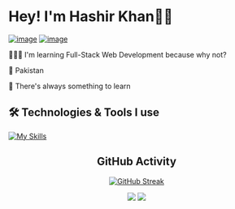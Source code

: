 # Hey! I'm Hashir Khan👋🏻
<a href="https://discordapp.com/users/1107250877082910841/">![image](https://img.shields.io/badge/Discord-5865F2?style=for-the-badge&logo=discord&logoColor=white)</a>
<a href="mailto:hashirkhanfr@gmail.com">![image](https://img.shields.io/badge/Gmail-D14836?style=for-the-badge&logo=gmail&logoColor=white)</a>

🧑🏻‍💻 I'm learning Full-Stack Web Development because why not?

📌 Pakistan

📕 There's always something to learn

## **🛠️ Technologies & Tools I use**
[![My Skills](https://skillicons.dev/icons?i=html,css,js,linux,vscode)](https://skillicons.dev)

<div align="center">
  
## **GitHub Activity**
  
</div>

<div align="center">
  
[![GitHub Streak](https://streak-stats.demolab.com?user=hashirkhanfr&locale=en)](https://git.io/streak-stats)

![](http://github-profile-summary-cards.vercel.app/api/cards/stats?username=hashirkhanfr&theme=default) ![](http://github-profile-summary-cards.vercel.app/api/cards/most-commit-language?username=hashirkhanfr&theme=default)

</div>
<!---
hashirkhanfr/hashirkhanfr is a ✨ special ✨ repository because its `README.md` (this file) appears on your GitHub profile.
You can click the Preview link to take a look at your changes.
--->
